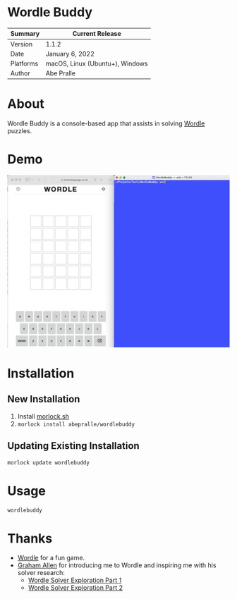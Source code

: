 # Wordle Buddy

Summary   | Current Release
----------|-----------------------
Version   | 1.1.2
Date      | January 6, 2022
Platforms | macOS, Linux (Ubuntu+), Windows
Author    | Abe Pralle

# About
Wordle Buddy is a console-based app that assists in solving [Wordle](https://powerlanguage.co.uk/wordle/) puzzles.

# Demo
![Demo](Media/Videos/WordleBuddy.gif)

# Installation

## New Installation

1. Install [morlock.sh](https://morlock.sh)
2. `morlock install abepralle/wordlebuddy`

## Updating Existing Installation
    morlock update wordlebuddy

# Usage
    wordlebuddy

# Thanks
- [Wordle](https://powerlanguage.co.uk/wordle/) for a fun game.
- [Graham Allen](https://twitch.tv/graham) for introducing me to Wordle and inspiring me with his solver research:
    - [Wordle Solver Exploration Part 1](https://observablehq.com/@iamgrahamallen/wordle-solver-exploration)
    - [Wordle Solver Exploration Part 2](https://observablehq.com/@iamgrahamallen/wordle-solver-exploration-part-2)

